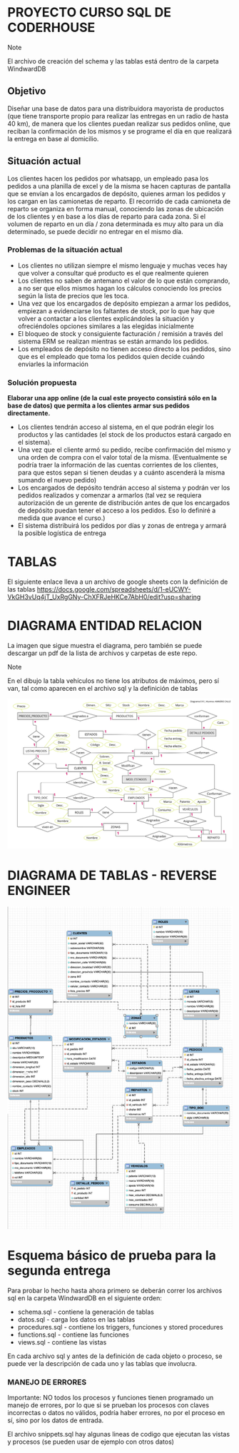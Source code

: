 # PROYECTO CURSO SQL DE CODERHOUSE

> [!NOTE]  
> El archivo de creación del schema y las tablas está dentro de la carpeta WindwardDB

## Objetivo

Diseñar una base de datos para una distribuidora mayorista de productos (que tiene transporte propio para realizar las entregas en un radio de hasta 40 km), de manera que los clientes puedan realizar sus pedidos online, que reciban la confirmación de los mismos y se programe el día en que realizará la entrega en base al domicilio.

## Situación actual

Los clientes hacen los pedidos por whatsapp, un empleado pasa los pedidos a una planilla de excel y de la misma se hacen capturas de pantalla que se envían a los encargados de depósito, quienes arman los pedidos y los cargan en las camionetas de reparto. El recorrido de cada camioneta de reparto se organiza en forma manual, conociendo las zonas de ubicación de los clientes y en base a los días de reparto para cada zona. Si el volumen de reparto en un día / zona determinada es muy alto para un día determinado, se puede decidir no entregar en el mismo día.

### Problemas de la situación actual

- Los clientes no utilizan siempre el mismo lenguaje y muchas veces hay que volver a consultar qué producto es el que realmente quieren
- Los clientes no saben de antemano el valor de lo que están comprando, a no ser que ellos mismos hagan los cálculos conociendo los precios según la lista de precios que les toca.
- Una vez que los encargados de depósito empiezan a armar los pedidos, empiezan a evidenciarse los faltantes de stock, por lo que hay que volver a contactar a los clientes explicándoles la situación y ofreciéndoles opciones similares a las elegidas inicialmente
- El bloqueo de stock y consiguiente facturación / remisión a través del sistema ERM se realizan mientras se están armando los pedidos.
- Los empleados de depósito no tienen acceso directo a los pedidos, sino que es el empleado que toma los pedidos quien decide cuándo enviarles la información

### Solución propuesta

**Elaborar una app online (de la cual este proyecto consistirá sólo en la base de datos) que permita a los clientes armar sus pedidos directamente.**

- Los clientes tendrán acceso al sistema, en el que podrán elegir los productos y las cantidades (el stock de los productos estará cargado en el sistema).
- Una vez que el cliente armó su pedido, recibe confirmación del mismo y una orden de compra con el valor total de la misma. (Eventualmente se podría traer la información de las cuentas corrientes de los clientes, para que estos sepan si tienen deudas y a cuánto ascenderá la misma sumando el nuevo pedido)
- Los encargados de depósito tendrán acceso al sistema y podrán ver los pedidos realizados y comenzar a armarlos (tal vez se requiera autorización de un gerente de distribución antes de que los encargados de depósito puedan tener el acceso a los pedidos. Eso lo definiré a medida que avance el curso.)
- El sistema distribuirá los pedidos por días y zonas de entrega y armará la posible logística de entrega

# TABLAS

El siguiente enlace lleva a un archivo de google sheets con la definición de las tablas
https://docs.google.com/spreadsheets/d/1-eUCWY-VkGH3vUq4jT_UxRgGNy-ChXFRJeHKCe7AbH0/edit?usp=sharing


# DIAGRAMA ENTIDAD RELACION

La imagen que sigue muestra el diagrama, pero también se puede descargar un pdf de la lista de archivos y carpetas de este repo.

> [!NOTE]  
> En el dibujo la tabla vehículos no tiene los atributos de máximos, pero sí van, tal como aparecen en el archivo sql y la definición de tablas

![Diagrama E-R tentativo del proyecto de ventas al por mayor y distribución](Windward.jpg)

# DIAGRAMA DE TABLAS - REVERSE ENGINEER

![Diagrama de tablas obtenido con la función Reverse Engineer de Workbench](WindwardDB/ReverseEngineer.jpg)

# Esquema básico de prueba para la segunda entrega

Para probar lo hecho hasta ahora primero se deberán correr los archivos sql en la carpeta WindwardDB en el siguiente orden:
- schema.sql - contiene la generación de tablas
- datos.sql - carga los datos en las tablas
- procedures.sql - contiene los triggers, funciones y stored procedures
- functions.sql - contiene las funciones
- views.sql - contiene las vistas


En cada archivo sql y antes de la definición de cada objeto o proceso, se puede ver la descripción de cada uno y las tablas que involucra.
### MANEJO DE ERRORES 
Importante: NO todos los procesos y funciones tienen programado un manejo de errores, por lo que si se prueban los procesos con claves incorrectas o datos no válidos, podría haber errores, no por el proceso en sí, sino por los datos de entrada.

El archivo snippets.sql hay algunas lineas de codigo que ejecutan las vistas y procesos (se pueden usar de ejemplo con otros datos)